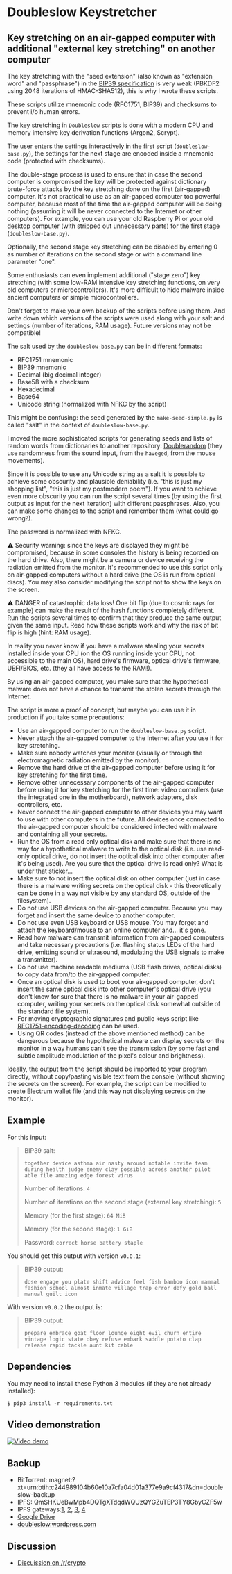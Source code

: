 # Doubleslow Keystretcher
## Key stretching on an air-gapped computer with additional "external key stretching" on another computer

The key stretching with the "seed extension" (also known as "extension word" and "passphrase") in the [BIP39 specification](https://github.com/bitcoin/bips/blob/master/bip-0039.mediawiki) is very weak (PBKDF2 using 2048 iterations of HMAC-SHA512), this is why I wrote these scripts.

These scripts utilize mnemonic code (RFC1751, BIP39) and checksums to prevent i/o human errors. 

The key stretching in `Doubleslow` scripts is done with a modern CPU and memory intensive key derivation functions (Argon2, Scrypt).

The user enters the settings interactively in the first script (`doubleslow-base.py`), the settings for the next stage are encoded inside a mnemonic code (protected with checksums).

The double-stage process is used to ensure that in case the second computer is compromised the key will be protected against dictionary brute-force attacks by the key stretching done on the first (air-gapped) computer. It's not practical to use as an air-gapped computer too powerful computer, because most of the time the air-gapped computer will be doing nothing (assuming it will be never connected to the Internet or other computers). For example, you can use your old Raspberry Pi or your old desktop computer (with stripped out unnecessary parts) for the first stage (`doubleslow-base.py`).

Optionally, the second stage key stretching can be disabled by entering 0 as number of iterations on the second stage or with a command line parameter "one".

Some enthusiasts can even implement additional ("stage zero") key stretching (with some low-RAM intensive key stretching functions, on very old computers or microcontrollers). It's more difficult to hide malware inside ancient computers or simple microcontrollers.

Don't forget to make your own backup of the scripts before using them. And write down which versions of the scripts were used along with your salt and settings (number of iterations, RAM usage). Future versions may not be compatible!

The salt used by the `doubleslow-base.py` can be in different formats:

* RFC1751 mnemonic
* BIP39 mnemonic
* Decimal (big decimal integer)
* Base58 with a checksum
* Hexadecimal
* Base64
* Unicode string (normalized with NFKC by the script)

This might be confusing: the seed generated by the `make-seed-simple.py` is called "salt" in the context of `doubleslow-base.py`.

I moved the more sophisticated scripts for generating seeds and lists of random words from dictionaries to another repository: [Doublerandom](https://github.com/vstoykovbg/doublerandom) (they use randomness from the sound input, from the `haveged`, from the mouse movements).

Since it is possible to use any Unicode string as a salt it is possible to achieve some obscurity and plausible deniability (i.e. "this is just my shopping list", "this is just my postmodern poem"). If you want to achieve even more obscurity you can run the script several times (by using the first output as input for the next iteration) with different passphrases. Also, you can make some changes to the script and remember them (what could go wrong?).

The password is normalized with NFKC.

:warning: Security warning: since the keys are displayed they might be compromised, because in some consoles the history is being recorded on the hard drive. Also, there might be a camera or device receiving the radiation emitted from the monitor. It's recommended to use this script only on air-gapped computers without a hard drive (the OS is run from optical discs). You may also consider modifying the script not to show the keys on the screen.

:warning: DANGER of catastrophic data loss! One bit flip (due to cosmic rays for example) can make the result of the hash functions completely different. Run the scripts several times to confirm that they produce the same output given the same input. Read how these scripts work and why the risk of bit flip is high (hint: RAM usage).</p>

In reality you never know if you have a malware stealing your secrets installed inside your CPU (on the OS running inside your CPU, not accessible to the main OS), hard drive's firmware, optical drive's firmware, UEFI/BIOS, etc. (they all have access to the RAM!).

By using an air-gapped computer, you make sure that the hypothetical malware does not have a chance to transmit the stolen secrets through the Internet.

The script is more a proof of concept, but maybe you can use it in production if you take some precautions:

- Use an air-gapped computer to run the `doubleslow-base.py` script.
- Never attach the air-gapped computer to the Internet after you use it for key stretching.
- Make sure nobody watches your monitor (visually or through the electromagnetic radiation emitted by the monitor).
- Remove the hard drive of the air-gapped computer before using it for key stretching for the first time.
- Remove other unnecessary components of the air-gapped computer before using it for key stretching for the first time: video controllers (use the integrated one in the motherboard), network adapters, disk controllers, etc.
- Never connect the air-gapped computer to other devices you may want to use with other computers in the future. All devices once connected to the air-gapped computer should be considered infected with malware and containing all your secrets.
- Run the OS from a read only optical disk and make sure that there is no way for a hypothetical malware to write to the optical disk (i.e. use read-only optical drive, do not insert the optical disk into other computer after it's being used). Are you sure that the optical drive is read only? What is under that sticker... 
- Make sure to not insert the optical disk on other computer (just in case there is a malware writing secrets on the optical disk - this theoretically can be done in a way not visible by any standard OS, outside of the filesystem).
- Do not use USB devices on the air-gapped computer. Because you may forget and insert the same device to another computer.
- Do not use even USB keyboard or USB mouse. You may forget and attach the keyboard/mouse to an online computer and... it's gone.
- Read how malware can transmit information from air-gapped computers and take necessary precautions (i.e. flashing status LEDs of the hard drive, emitting sound or ultrasound, modulating the USB signals to make a transmitter).
- Do not use machine readable mediums (USB flash drives, optical disks) to copy data from/to the air-gapped computer.
- Once an optical disk is used to boot your air-gapped computer, don't insert the same optical disk into other computer's optical drive (you don't know for sure that there is no malware in your air-gapped computer, writing your secrets on the optical disk somewhat outside of the standard file system).
- For moving cryptographic signatures and public keys script like [RFC1751-encoding-decoding](https://github.com/vstoykovbg/RFC1751-encoding-decoding) can be used.
- Using QR codes (instead of the above mentioned method) can be dangerous because the hypothetical malware can display secrets on the monitor in a way humans can't see the transmission (by some fast and subtle amplitude modulation of the pixel's colour and brightness).

Ideally, the output from the script should be imported to your program directly, without copy/pasting visible text from the console (without showing the secrets on the screen). For example, the script can be modified to create Electrum wallet file (and this way not displaying secrets on the monitor).

## Example

For this input:

<blockquote>
BIP39 salt:
  
```together device asthma air nasty around notable invite team during health judge enemy clay possible across another pilot able file amazing edge forest virus``` 

Number of iterations: `4`

Number of iterations on the second stage (external key stretching): `5`

Memory (for the first stage): `64 MiB`

Memory (for the second stage): `1 GiB`

Password: `correct horse battery staple`
</blockquote>

You should get this output with version `v0.0.1`:

<blockquote>BIP39 output:
  
 ```dose engage you plate shift advice feel fish bamboo icon mammal fashion school almost inmate village trap error defy gold ball manual guilt icon```</blockquote>

With version `v0.0.2` the output is:

<blockquote>BIP39 output:
  
 ```prepare embrace goat floor lounge eight evil churn entire vintage logic state obey refuse embark saddle potato clap release rapid tackle aunt kit cable```</blockquote>


## Dependencies

You may need to install these Python 3 modules (if they are not already installed):

```
$ pip3 install -r requirements.txt
```

## Video demonstration

[![Video demo](http://img.youtube.com/vi/O-MAZZgX868/0.jpg)](http://www.youtube.com/watch?v=O-MAZZgX868)

## Backup

- BitTorrent: magnet:?xt=urn:btih:c244989104b60e10a7cfa04d01a377e9a9cf4317&dn=doubleslow-backup
- IPFS: QmSHKUeBwMpb4DQTgXTdqdWQUzQYGZuTEP3TY8GbyCZF5w
- IPFS gateways:[1](https://ipfs.io/ipfs/QmSHKUeBwMpb4DQTgXTdqdWQUzQYGZuTEP3TY8GbyCZF5w), [2](https://cloudflare-ipfs.com/ipfs/QmSHKUeBwMpb4DQTgXTdqdWQUzQYGZuTEP3TY8GbyCZF5w), [3](https://gateway.pinata.cloud/ipfs/QmSHKUeBwMpb4DQTgXTdqdWQUzQYGZuTEP3TY8GbyCZF5w), [4](https://dweb.link/ipfs/QmSHKUeBwMpb4DQTgXTdqdWQUzQYGZuTEP3TY8GbyCZF5w)
- [Google Drive](https://drive.google.com/drive/folders/1WM31SRsOq7tjjcOzl_I7n3244BXT-Co5?usp=sharing)
- [doubleslow.wordpress.com](https://doubleslow.wordpress.com/)

## Discussion

* [Discuission on /r/crypto](https://old.reddit.com/r/crypto/comments/ijln29/i_made_a_key_stretching_script_what_could_go/)

